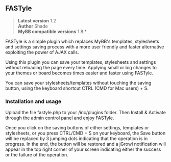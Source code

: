 ## FASTyle

> **Latest version** 1.2  
> **Author** Shade  
> **MyBB compatible versions**  1.8.*

FASTyle is a simple plugin which replaces MyBB's templates, stylesheets and settings saving process with a more user friendly and faster alternative exploiting the power of AJAX calls.

Using this plugin you can save your templates, stylesheets and settings without reloading the page every time. Applying small or big changes to your themes or board becomes times easier and faster using FASTyle.

You can save your stylesheets/templates without touching the saving button, using the keyboard shortcut CTRL (CMD for Mac users) + S.

### Installation and usage
Upload the file fastyle.php to your /inc/plugins folder. Then Install & Activate through the admin control panel and enjoy FASTyle.

Once you click on the saving buttons of either settings, templates or stylesheets, or you press CTRL/CMD + S on your keyboard, the Save button will be replaced by 3 jumping dots indicating that the operation is in progress. In the end, the button will be restored and a jGrowl notification will appear in the top right corner of your screen indicating either the success or the failure of the operation.
